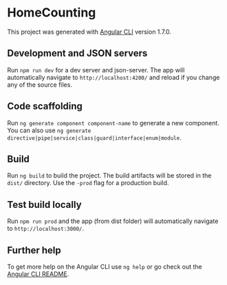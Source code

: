 # HomeCounting

This project was generated with [Angular CLI](https://github.com/angular/angular-cli) version 1.7.0.

## Development and JSON servers

Run `npm run dev` for a dev server and json-server. The app will automatically navigate to `http://localhost:4200/` and reload if you change any of the source files.

## Code scaffolding

Run `ng generate component component-name` to generate a new component. You can also use `ng generate directive|pipe|service|class|guard|interface|enum|module`.

## Build

Run `ng build` to build the project. The build artifacts will be stored in the `dist/` directory. Use the `-prod` flag for a production build.

## Test build locally
Run `npm run prod` and the app (from dist folder) will automatically navigate to `http://localhost:3000/`.

## Further help

To get more help on the Angular CLI use `ng help` or go check out the [Angular CLI README](https://github.com/angular/angular-cli/blob/master/README.md).
